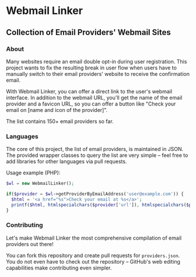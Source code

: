 Webmail Linker
===========================================================================================

Collection of Email Providers' Webmail Sites
-------------------------------------------------------------------------------------------


### About

Many websites require an email double opt-in during user registration. This project wants
to fix the resulting break in user flow when users have to manually switch to their email
providers' website to receive the confirmation email.

With Webmail Linker, you can offer a direct link to the user's webmail interface. In
addition to the webmail URL, you'll get the name of the email provider and a favicon URL,
so you can offer a button like "Check your email on [name and icon of the provider]".

The list contains 150+ email providers so far.


### Languages

The core of this project, the list of email providers, is maintained in JSON. The provided
wrapper classes to query the list are very simple – feel free to add libraries for other
languages via pull requests.

Usage example (PHP):

```php
$wl = new WebmailLinker();

if($provider = $wl->getProviderByEmailAddress('user@example.com')) {
  $html = '<a href="%s">Check your email at %s</a>';
  printf($html, htmlspecialchars($provider['url']), htmlspecialchars($provider['name']));
}
```


### Contributing

Let's make Webmail Linker the most comprehensive compilation of email providers out there!

You can fork this repository and create pull requests for `providers.json`. You do not
even have to check out the repository – GitHub's web editing capabilities make contributing
even simpler.